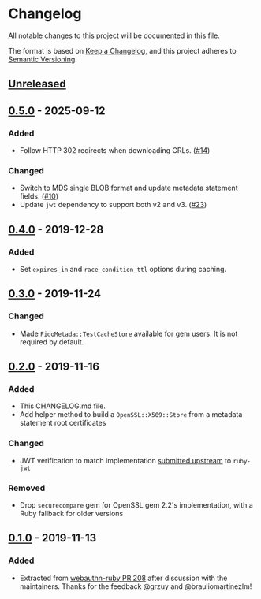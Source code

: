 # Changelog
All notable changes to this project will be documented in this file.

The format is based on [Keep a Changelog](https://keepachangelog.com/en/1.0.0/),
and this project adheres to [Semantic Versioning](https://semver.org/spec/v2.0.0.html).

## [Unreleased]

## [0.5.0] - 2025-09-12
### Added
- Follow HTTP 302 redirects when downloading CRLs. ([#14](https://github.com/cedarcode/fido_metadata/pull/14))

### Changed
- Switch to MDS single BLOB format and update metadata statement fields. ([#10](https://github.com/cedarcode/fido_metadata/pull/10))
- Update `jwt` dependency to support both v2 and v3. ([#23](https://github.com/cedarcode/fido_metadata/pull/23))

## [0.4.0] - 2019-12-28
### Added
- Set `expires_in` and `race_condition_ttl` options during caching.

## [0.3.0] - 2019-11-24
### Changed
- Made `FidoMetada::TestCacheStore` available for gem users. It is not required by default.

## [0.2.0] - 2019-11-16
### Added
- This CHANGELOG.md file.
- Add helper method to build a `OpenSSL::X509::Store` from a metadata statement root certificates

### Changed
- JWT verification to match implementation [submitted upstream](https://github.com/jwt/ruby-jwt/pull/338) to `ruby-jwt`

### Removed
- Drop `securecompare` gem for OpenSSL gem 2.2's implementation, with a Ruby fallback for older versions

## [0.1.0] - 2019-11-13
### Added
- Extracted from [webauthn-ruby PR 208](https://github.com/cedarcode/webauthn-ruby/pull/208) after discussion with the maintainers. Thanks for the feedback @grzuy and @brauliomartinezlm!

[Unreleased]: https://github.com/cedarcode/fido_metadata/compare/v0.5.0...HEAD
[0.5.0]: https://github.com/cedarcode/fido_metadata/compare/v0.4.0...v0.5.0
[0.4.0]: https://github.com/cedarcode/fido_metadata/compare/v0.3.0...v0.4.0
[0.3.0]: https://github.com/cedarcode/fido_metadata/compare/v0.2.0...v0.3.0
[0.2.0]: https://github.com/cedarcode/fido_metadata/compare/v0.1.0...v0.2.0
[0.1.0]: https://github.com/cedarcode/fido_metadata/releases/tag/v0.1.0
